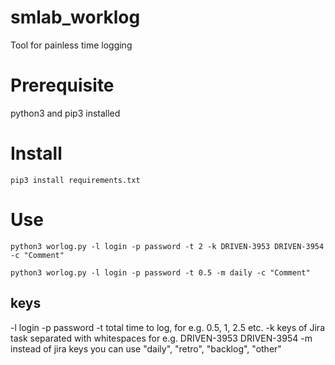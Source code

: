 # smlab_worklog
Tool for painless time logging

# Prerequisite
python3 and pip3 installed

# Install
```pip3 install requirements.txt```

# Use
```python3 worlog.py -l login -p password -t 2 -k DRIVEN-3953 DRIVEN-3954 -c "Comment"```

```python3 worlog.py -l login -p password -t 0.5 -m daily -c "Comment"```

## keys
-l login
-p password
-t total time to log, for e.g. 0.5, 1, 2.5 etc.
-k keys of Jira task separated with whitespaces for e.g. DRIVEN-3953 DRIVEN-3954
-m instead of jira keys you can use "daily", "retro", "backlog", "other"
